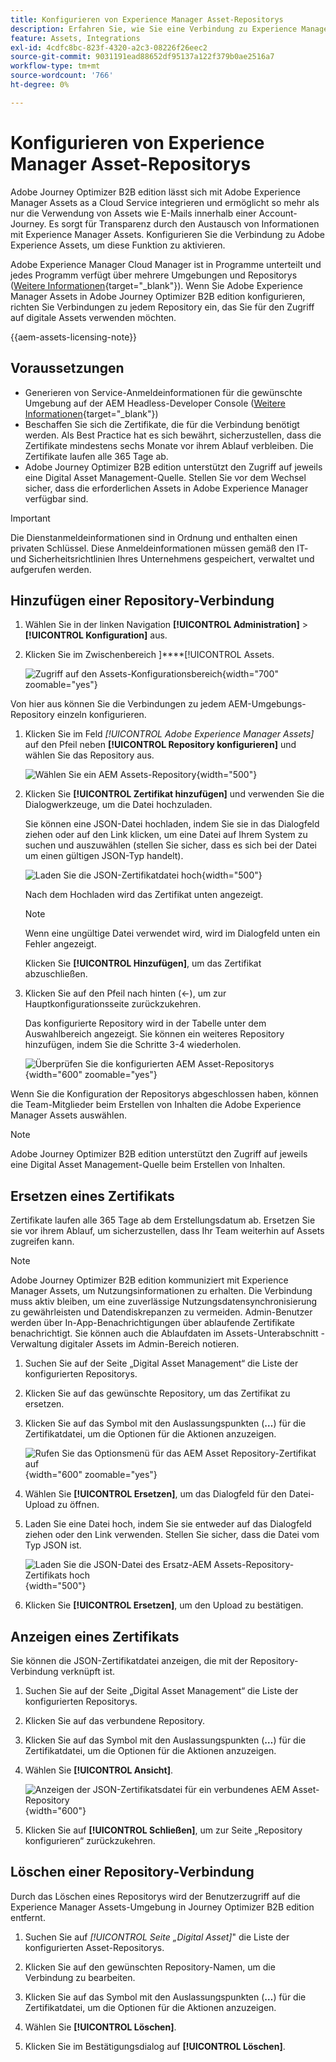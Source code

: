 ```yaml
---
title: Konfigurieren von Experience Manager Asset-Repositorys
description: Erfahren Sie, wie Sie eine Verbindung zu Experience Manager Assets-Repositorys für die Verwendung bei der Inhaltserstellung in Journey Optimizer B2B edition konfigurieren.
feature: Assets, Integrations
exl-id: 4cdfc8bc-823f-4320-a2c3-08226f26eec2
source-git-commit: 9031191ead88652df95137a122f379b0ae2516a7
workflow-type: tm+mt
source-wordcount: '766'
ht-degree: 0%

---
```


# Konfigurieren von Experience Manager Asset-Repositorys

Adobe Journey Optimizer B2B edition lässt sich mit Adobe Experience Manager Assets as a Cloud Service integrieren und ermöglicht so mehr als nur die Verwendung von Assets wie E-Mails innerhalb einer Account-Journey. Es sorgt für Transparenz durch den Austausch von Informationen mit Experience Manager Assets. Konfigurieren Sie die Verbindung zu Adobe Experience Assets, um diese Funktion zu aktivieren.

Adobe Experience Manager Cloud Manager ist in Programme unterteilt und jedes Programm verfügt über mehrere Umgebungen und Repositorys ([Weitere Informationen](https://experienceleague.adobe.com/en/docs/experience-manager-cloud-service/content/implementing/using-cloud-manager/programs/program-types){target="_blank"}). Wenn Sie Adobe Experience Manager Assets in Adobe Journey Optimizer B2B edition konfigurieren, richten Sie Verbindungen zu jedem Repository ein, das Sie für den Zugriff auf digitale Assets verwenden möchten.

{{aem-assets-licensing-note}}

## Voraussetzungen

* Generieren von Service-Anmeldeinformationen für die gewünschte Umgebung auf der AEM Headless-Developer Console ([Weitere Informationen](https://experienceleague.adobe.com/en/docs/experience-manager-learn/getting-started-with-aem-headless/authentication/service-credentials#generate-service-credentials){target="_blank"})
* Beschaffen Sie sich die Zertifikate, die für die Verbindung benötigt werden. Als Best Practice hat es sich bewährt, sicherzustellen, dass die Zertifikate mindestens sechs Monate vor ihrem Ablauf verbleiben. Die Zertifikate laufen alle 365 Tage ab.
* Adobe Journey Optimizer B2B edition unterstützt den Zugriff auf jeweils eine Digital Asset Management-Quelle. Stellen Sie vor dem Wechsel sicher, dass die erforderlichen Assets in Adobe Experience Manager verfügbar sind.

>[!IMPORTANT]
>
>Die Dienstanmeldeinformationen sind in Ordnung und enthalten einen privaten Schlüssel. Diese Anmeldeinformationen müssen gemäß den IT- und Sicherheitsrichtlinien Ihres Unternehmens gespeichert, verwaltet und aufgerufen werden.

## Hinzufügen einer Repository-Verbindung

1. Wählen Sie in der linken Navigation **[!UICONTROL Administration]** > **[!UICONTROL Konfiguration]** aus.

1. Klicken Sie im Zwischenbereich ]****[!UICONTROL  Assets.

   ![Zugriff auf den Assets-Konfigurationsbereich](./assets/configuration-assets-aem.png){width="700" zoomable="yes"}

<!--   The default digital asset management option is configured as `Adobe Marketo Engage`.
-->
Von hier aus können Sie die Verbindungen zu jedem AEM-Umgebungs-Repository einzeln konfigurieren.

1. Klicken Sie im Feld _[!UICONTROL Adobe Experience Manager Assets]_ auf den Pfeil neben **[!UICONTROL Repository konfigurieren]** und wählen Sie das Repository aus.

   ![Wählen Sie ein AEM Assets-Repository](./assets/configure-assets-aem-choose-respository.png){width="500"}

1. Klicken Sie **[!UICONTROL Zertifikat hinzufügen]** und verwenden Sie die Dialogwerkzeuge, um die Datei hochzuladen.

   Sie können eine JSON-Datei hochladen, indem Sie sie in das Dialogfeld ziehen oder auf den Link klicken, um eine Datei auf Ihrem System zu suchen und auszuwählen (stellen Sie sicher, dass es sich bei der Datei um einen gültigen JSON-Typ handelt).

   ![Laden Sie die JSON-Zertifikatdatei hoch](./assets/configuration-assets-aem-upload-cert.png){width="500"}

   Nach dem Hochladen wird das Zertifikat unten angezeigt.

   >[!NOTE]
   >
   >Wenn eine ungültige Datei verwendet wird, wird im Dialogfeld unten ein Fehler angezeigt.

   Klicken Sie **[!UICONTROL Hinzufügen]**, um das Zertifikat abzuschließen.

1. Klicken Sie auf den Pfeil nach hinten (←), um zur Hauptkonfigurationsseite zurückzukehren.

   Das konfigurierte Repository wird in der Tabelle unter dem Auswahlbereich angezeigt. Sie können ein weiteres Repository hinzufügen, indem Sie die Schritte 3-4 wiederholen.

   ![Überprüfen Sie die konfigurierten AEM Asset-Repositorys](./assets/configuration-assets-aem-repositories.png){width="600" zoomable="yes"}

Wenn Sie die Konfiguration der Repositorys abgeschlossen haben, können die Team-Mitglieder beim Erstellen von Inhalten die Adobe Experience Manager Assets auswählen.

>[!NOTE]
>
>Adobe Journey Optimizer B2B edition unterstützt den Zugriff auf jeweils eine Digital Asset Management-Quelle beim Erstellen von Inhalten. 

## Ersetzen eines Zertifikats

Zertifikate laufen alle 365 Tage ab dem Erstellungsdatum ab. Ersetzen Sie sie vor ihrem Ablauf, um sicherzustellen, dass Ihr Team weiterhin auf Assets zugreifen kann.

>[!NOTE]
>
>Adobe Journey Optimizer B2B edition kommuniziert mit Experience Manager Assets, um Nutzungsinformationen zu erhalten. Die Verbindung muss aktiv bleiben, um eine zuverlässige Nutzungsdatensynchronisierung zu gewährleisten und Datendiskrepanzen zu vermeiden. Admin-Benutzer werden über In-App-Benachrichtigungen über ablaufende Zertifikate benachrichtigt. Sie können auch die Ablaufdaten im Assets-Unterabschnitt - Verwaltung digitaler Assets im Admin-Bereich notieren.

1. Suchen Sie auf der Seite „Digital Asset Management“ die Liste der konfigurierten Repositorys.

1. Klicken Sie auf das gewünschte Repository, um das Zertifikat zu ersetzen.

1. Klicken Sie auf das Symbol mit den Auslassungspunkten (**…**) für die Zertifikatdatei, um die Optionen für die Aktionen anzuzeigen.

   ![Rufen Sie das Optionsmenü für das AEM Asset Repository-Zertifikat auf](./assets/configuration-assets-aem-repo-menu.png){width="600" zoomable="yes"}

1. Wählen Sie **[!UICONTROL Ersetzen]**, um das Dialogfeld für den Datei-Upload zu öffnen.

1. Laden Sie eine Datei hoch, indem Sie sie entweder auf das Dialogfeld ziehen oder den Link verwenden. Stellen Sie sicher, dass die Datei vom Typ JSON ist.

   ![Laden Sie die JSON-Datei des Ersatz-AEM Assets-Repository-Zertifikats hoch](./assets/configuration-assets-aem-upload-replacement-cert.png){width="500"}

1. Klicken Sie **[!UICONTROL Ersetzen]**, um den Upload zu bestätigen.

## Anzeigen eines Zertifikats

Sie können die JSON-Zertifikatdatei anzeigen, die mit der Repository-Verbindung verknüpft ist.

1. Suchen Sie auf der Seite „Digital Asset Management“ die Liste der konfigurierten Repositorys.

1. Klicken Sie auf das verbundene Repository.

1. Klicken Sie auf das Symbol mit den Auslassungspunkten (**…**) für die Zertifikatdatei, um die Optionen für die Aktionen anzuzeigen.

1. Wählen Sie **[!UICONTROL Ansicht]**.

   ![Anzeigen der JSON-Zertifikatsdatei für ein verbundenes AEM Asset-Repository](./assets/configuration-assets-aem-view-cert.png){width="600"}

1. Klicken Sie auf **[!UICONTROL Schließen]**, um zur Seite „Repository konfigurieren“ zurückzukehren.

## Löschen einer Repository-Verbindung

Durch das Löschen eines Repositorys wird der Benutzerzugriff auf die Experience Manager Assets-Umgebung in Journey Optimizer B2B edition entfernt.

1. Suchen Sie auf _[!UICONTROL Seite „Digital Asset]_&quot; die Liste der konfigurierten Asset-Repositorys.

1. Klicken Sie auf den gewünschten Repository-Namen, um die Verbindung zu bearbeiten.

1. Klicken Sie auf das Symbol mit den Auslassungspunkten (**…**) für die Zertifikatdatei, um die Optionen für die Aktionen anzuzeigen.

1. Wählen Sie **[!UICONTROL Löschen]**.

1. Klicken Sie im Bestätigungsdialog auf **[!UICONTROL Löschen]**.
<!--

## Switch back to Adobe Marketo Engage Assets

Select Adobe Marketo Engage digital asset management in the Assets section.

After the confirmation, the Adobe Marketo Engage assets library is available for users.
-->
